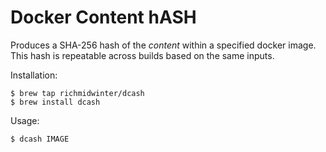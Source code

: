 Docker Content hASH
===================

Produces a SHA-256 hash of the _content_ within a specified docker image. This hash is repeatable across builds based on the same inputs.

Installation:

```
$ brew tap richmidwinter/dcash
$ brew install dcash
```

Usage:

```
$ dcash IMAGE
```

